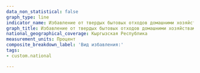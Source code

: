 ```yaml
---
data_non_statistical: false
graph_type: line
indicator_name: Избавление от твердых бытовых отходов домашними хозяйствами по видам
graph_title: Избавление от твердых бытовых отходов домашними хозяйствами по видам (мусоропровод; сбор грузовиком, контейнером; сброс в мусорные кучи; сжигание; закапывание)
national_geographical_coverage: Кыргызская Республика
measurement_units: Процент
composite_breakdown_label: 'Вид избавления:'
tags:
- custom.national

---
```

